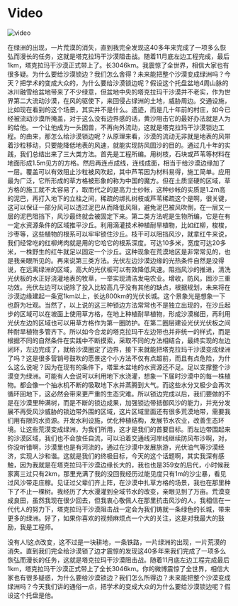 # Video

![video](https://www.youtube.com/watch?v=kyDESg1RFqU)

在绿洲的出现，一片荒漠的消失，直到我完全发现这40多年来完成了一项多么恢弘而漫长的任务，这就是塔克拉玛干沙漠阻击战。随着11月底左边工程完成，最后1km，塔克拉玛干沙漠正式带上了。长3046km。我震惊了全世界，相信大家也有很多疑。为什么要给沙漠锁边？我们怎么舍得？未来能把整个沙漠变成绿洲吗？今天？把学术的变成大众的，为什么要给沙漠锁边呢？假设这个托盘盆地4周山脉的冰川融雪给盆地带来了不少绿意，但盆地中央的塔克拉玛干沙漠并不老实，作为世界第二大流动沙漠，在风的驱使下，来回侵占绿洲的土地，威胁周边。交通设施，比如现在看到的这个场景，其实并不是什么。遗迹，而是几十年前的村庄，如今已经被流动沙漠所掩盖，对于这么没有边界感的话，黄沙阻击它的最好办法就是人为的给他。一个让他成为一头困兽，不再向外流动，这就是塔克拉玛干沙漠锁边工程。的由来，那怎么给沙漠锁边呢？从原理来看，沙漠的流动无非就是地表的风带着沙粒移动，只要能降低地表的风速，就能实现防风固沙的目的。通过几十年的实践，我们总结出来了三大类方法。首先是工程所编。用树枝，石块或芦苇等材料在地面形成1.5m见方的方格。然后再连点成线，连线成面，相当于给沙漠边缘加了一层。覆盖可以有效阻止沙粒被风吹起，其中芦苇因为材料易得，施工简单。应用最为广泛，它所形成的草方格被形象的称为中国的魔方。但在土质坚硬的区域，草方格的施工就不太容易了，取而代之的是高力士纱帐，这种纱帐的实质是1.2m高的泥巴，再打入地下的立柱之间，稀疏的绑扎树枝或芦苇稀疏这个是啊，很关键，这可以保证一部分风可以透过泥巴从而降低风阻，避免泥巴被风吹倒，在一层又一层的泥巴阻挡下，风沙最终就会被固定下来。第二类方法呢是生物所编，它是在有一定水资源条件的区域推平沙丘。利用滴灌技术种植耐旱植物，比如红柳，梭梭，沙枣等，这些植物的根系可以牢牢锁住沙丘。枝干可以阻挡风沙，就拿红牛来说，我们经常吃的红柳烤肉就是用的它哈它的根系深度。可达10多米，宽度可达20多米，一株野生的红牛就足以固定一个沙丘。这种现象在荒漠地区是非常常见的，也是我亲眼所见的。再来说第三类方法。光伏左边沙漠边缘的光热条件自然是没得说，在远离绿洲的区域，高大的光伏板可以有效降低风速。阻挡风沙的推进，清洗光伏板的水正好浇灌地表的牧草，一举实现清洁发电农业。增收，防风，固沙三重功效。光伏左边可以说除了投入比较高几乎没有其他的缺点，根据规划，未来将在沙漠边缘建起一条宽1km以上，长达800km的光伏长城。这个景象光是想象一下也蔚为壮观。当然了，以上说的这三种锁边方法常常也不是独立出现的，在沙丘起步的区域可以在坡面上使用草方格，在地上种植耐旱植物，形成沙漠梯田，再利用光伏左边的区域也可以用草方格作为第一圈防护。在第二圈层建设光伏光伏板之间种耐旱植物多管齐下。所以如今合龙的塔克拉玛干左边带也并非统一的样式，而是根据不同的自然条件在实践中不断摸索，采取不同的方法相结合，最终实现的左边闭环，左边完成了，就给沙漠圈定了边界，接下来就能把塔克拉玛干沙漠变成绿洲了吗？这是很多营销号鼓吹的愿景这个小方法不仅有点超前，而且有点危险，为什么这么说呢？因为在现有的条件下，塔里木盆地的水资源还不足。足以支撑整个沙漠变为绿洲。可能有人会说可以利用地下水浇灌，想象一下届时沙漠中的每一株植物。都会像一个抽水机不断的吸取地下水并蒸腾到大气。而这些水分又极少会再次循环回地下，这必然会带来更严重的生态灾难。所以锁边完成以后，我们要做的不是在沙漠里种满树，而是不断的锁边成果，加强锁边带抵御风沙的能力，并充分发展不再受风沙威胁的锁边带外围的区域，这片区域里面还有很多荒漠地带，需要我们用有限的水资源。开发水利设施，优化种植结构，发展节水农业，改善生态环境。让这些荒漠变成绿洲，为我们所用，这才是我们的首要目标。而左边带围起来的沙漠区域，我们也不会放任自流，可以沿着交通线河岸线继续防风布沙啊，对，你没听错啊，沙漠里也是有河流的，通过在沙漠中发展旅游，光伏油气等沙漠经济，实现人沙和谐。这就是我们的终极目标，今天的这个话题啊，其实我深有感触，因为我就是在塔克拉玛干沙漠边缘长大的，我也也是359女的后代，小时候我家离三过只有2km，那里充满了我的没回我经历过能见度只有1m的沙尘暴，看见过风沙带走庄稼。见证过父辈们齐上阵，在沙漠中扎草方格的场景，我也在那里种下了不止一棵树。我经历了大水漫灌到全域节水的改变，亲眼见到了万亩。荒漠变成良田，虽然我现在很少回去，但我衷心敬佩人在那里抗击风沙的人，我相信在一代代人的努力下，塔克拉玛干沙漠阻击战一定会为我们铸就一条绿色的长城，带来更多的绿洲。好了，如果你喜欢的视频麻烦点一个大的关注，这是对我最大的鼓励，我是工程师。

没有人!这点改变，这不过是一块耕地，一条铁路，一片绿洲的出现，一片荒漠的消失。直到我们完全给沙漠锁了边才震惊的发现这40多年来我们完成了一项多么恢弘而漫长的任务，这就是塔克拉玛干沙漠阻击战。随着11月底左边工程完成最后1km，塔克拉玛干沙漠正式带上了全长3046km。你的微博震惊了全世界，相信大家也有很多疑惑，为什么要给沙漠锁边？我们怎么所得边？未来能把整个沙漠变成绿洲吗？今天我们讲的通俗一点，把学术的变成大众的为什么要给沙漠锁边呢？假设这个托盘是他。
